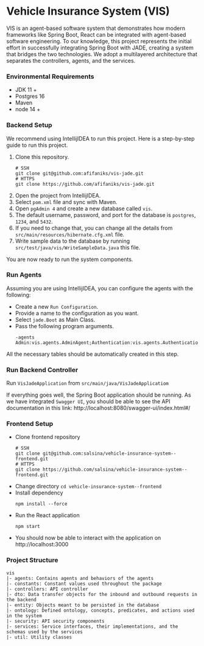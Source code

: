 # Vehicle Insurance System (VIS)
VIS is an agent-based software system that demonstrates how modern frameworks like Spring Boot, React can be integrated with agent-based software engineering. 
To our knowledge, this project represents the initial effort in successfully integrating Spring Boot with JADE, creating a system that bridges the two technologies.
We adopt a multilayered architecture that separates the controllers, agents, and the services.

### Environmental Requirements
- JDK 11 +
- Postgres 16
- Maven
- node 14 +

### Backend Setup
We recommend using IntellijIDEA to run this project. Here is a step-by-step guide to run this project.
1. Clone this repository.
    ```shell
    # SSH
    git clone git@github.com:afifaniks/vis-jade.git
    # HTTPS
    git clone https://github.com/afifaniks/vis-jade.git 
    ```
2. Open the project from IntellijIDEA.
3. Select `pom.xml` file and sync with Maven.
4. Open `pgAdmin 4` and create a new database called `vis`.
5. The default username, password, and port for the database is `postgres`, `1234`, and `5432`.
6. If you need to change that, you can change all the details from `src/main/resources/hibernate.cfg.xml` file.
7. Write sample data to the database by running `src/test/java/vis/WriteSampleData.java` this file.

You are now ready to run the system components.
### Run Agents
Assuming you are using IntellijIDEA, you can configure the agents with the following:
- Create a new `Run Configuration`.
- Provide a name to the configuration as you want.
- Select ```jade.Boot``` as Main Class.
- Pass the following program arguments.
    ```
    -agents Admin:vis.agents.AdminAgent;Authentication:vis.agents.AuthenticationAgent;CustomerAssistant:vis.agents.CustomerAssistantAgent;InsuranceClaim:vis.agents.InsuranceClaimAgent;Database:vis.agents.DatabaseAgent;Verification:vis.agents.VerificationAgent
    ```
All the necessary tables should be automatically created in this step.
### Run Backend Controller
Run ```VisJadeApplication``` from ```src/main/java/VisJadeApplicatiom```

If everything goes well, the Spring Boot application should be running. As we have integrated `Swagger UI`, you should be able to see the
API documentation in this link: http://localhost:8080/swagger-ui/index.html#/

### Frontend Setup
- Clone frontend repository
    ```shell
    # SSH
    git clone git@github.com:salsina/vehicle-insurance-system--frontend.git
   # HTTPS
    git clone https://github.com/salsina/vehicle-insurance-system--frontend.git
    ```
- Change directory
  `cd vehicle-insurance-system--frontend`
- Install dependency
    ```shell
    npm install --force
    ```
- Run the React application
  ```
  npm start
  ```
- You should now be able to interact with the application on http://localhost:3000

### Project Structure
```
vis
|- agents: Contains agents and behaviors of the agents
|- constants: Constant values used throughout the package
|- controllers: API controller
|- dto: Data transfer objects for the inbound and outbound requests in the backend
|- entity: Objects meant to be persisted in the database
|- ontology: Defined ontology, concepts, predicates, and actions used in the system
|- security: API security components
|- services: Service interfaces, their implementations, and the schemas used by the services
|- util: Utility classes
```
